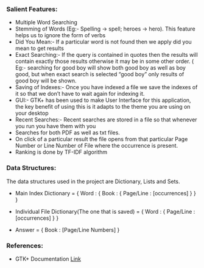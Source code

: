 ### Salient Features:

* Multiple Word Searching
* Stemming of Words (Eg:- Spelling -> spell; heroes -> hero). This feature helps us to ignore the form of verbs 
* Did You Mean:- If a particular word is not found then we apply did you mean to get results
* Exact Searching:- If the query is contained in quotes then the results will contain exactly those results otherwise it may be in some other order. ( Eg:- searching for good boy will show both good boy as well as boy good, but when exact search is selected “good boy” only results of good boy will be shown.
* Saving of Indexes:- Once you have indexed a file we save the indexes of it so that we don’t have to wait again for indexing it.
* GUI:- GTK+ has been used to make User Interface for this application, the key benefit of using this is it adapts to the theme you are using on your desktop
* Recent Searches:- Recent searches are stored in a file so that whenever you run you have them with you
* Searches for both PDF as well as txt files.
* On click of a particular result the file opens from that particular Page Number or Line Number of File where the occurrence is present.
* Ranking is done by TF-IDF algorithm

### Data Structures:

The data structures used in the project are Dictionary, Lists and Sets.

* Main Index Dictionary = { Word : { Book : { Page/Line : [occurrences] } } }

* Individual File Dictionary(The one that is saved) = { Word : { Page/Line : [occurrences] } }

* Answer = { Book : [Page/Line Numbers] }



### References:
* GTK+ Documentation [Link](https://python-gtk-3-tutorial.readthedocs.io/en/latest/)
